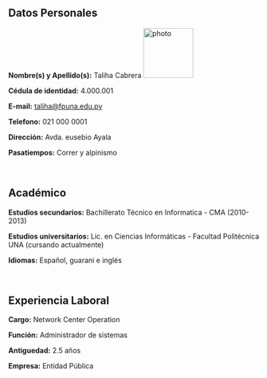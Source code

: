 <!DOCTYPE html>
<h2><strong>Datos Personales</strong></h2>
<p><strong>Nombre(s) y Apellido(s):</strong> Taliha Cabrera <img src="https://github.com/tbelcgo/tbelcgo.github.io/blob/3155d69a9792d6bf929df92dc9261ab499d74fa2/photo.jpg" alt="photo" width="100" height="100" /></p>
<p><strong>C&eacute;dula de identidad:</strong> 4.000.001</p>
<p><strong>E-mail:</strong> <a href="mailto:taliha@fpuna.edu.py">taliha@fpuna.edu.py</a></p>
<p><strong>Telefono:</strong> 021 000 0001</p>
<p><strong>Direcci&oacute;n:</strong> Avda. eusebio Ayala</p>
<p><strong>Pasatiempos:</strong>&nbsp;Correr y alpinismo</p>
<p>&nbsp;</p>
<h2><strong>Acad&eacute;mico</strong></h2>
<p><strong>Estudios secundarios:</strong> Bachillerato T&eacute;cnico en Informatica - CMA (2010- 2013)</p>
<p><strong>Estudios universitarios:</strong> Lic. en Ciencias Inform&aacute;ticas - Facultad Polit&eacute;cnica UNA (cursando actualmente)</p>
<p><strong>Idiomas:</strong> Espa&ntilde;ol, guarani e ingl&eacute;s</p>
<p>&nbsp;</p>
<h2><strong>Experiencia Laboral</strong></h2>
<p><strong>Cargo:</strong> Network Center Operation</p>
<p><strong>Funci&oacute;n:</strong> Administrador de sistemas</p>
<p><strong>Antiguedad:</strong> 2.5 a&ntilde;os</p>
<p><strong>Empresa:</strong> Entidad P&uacute;blica</p>
